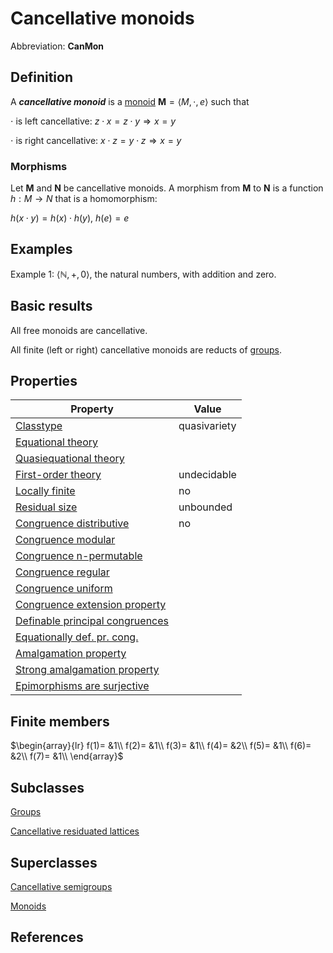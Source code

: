 # Cancellative monoids

Abbreviation: **CanMon**
## Definition
A ***cancellative monoid*** is a [monoid](monoids.md) $\mathbf{M}=\langle M, \cdot, e\rangle$ such that

$\cdot$ is left cancellative:  $z\cdot x=z\cdot y\Longrightarrow x=y$

$\cdot$ is right cancellative:  $x\cdot z=y\cdot z\Longrightarrow x=y$

### Morphisms
Let $\mathbf{M}$ and $\mathbf{N}$ be cancellative monoids. A morphism from $\mathbf{M}$
to $\mathbf{N}$ is a function $h:M\rightarrow N$ that is a homomorphism: 

$h(x\cdot y)=h(x)\cdot h(y)$, $h(e)=e$

## Examples
Example 1: $\langle\mathbb{N},+,0\rangle$, the natural numbers, with addition and
zero. 


## Basic results
All free monoids are cancellative.

All finite (left or right) cancellative monoids are reducts of [groups](groups.md).


## Properties


|Property|Value|
|---|---|
|[Classtype](classtype.md)  |quasivariety |
|[Equational theory](equational_theory.md)  | |
|[Quasiequational theory](quasiequational_theory.md)  | |
|[First-order theory](first-order_theory.md)  |undecidable |
|[Locally finite](locally_finite.md)  |no |
|[Residual size](residual_size.md)  |unbounded |
|[Congruence distributive](congruence_distributive.md)  |no |
|[Congruence modular](congruence_modular.md)  | |
|[Congruence n-permutable](congruence_n-permutable.md)  | |
|[Congruence regular](congruence_regular.md)  | |
|[Congruence uniform](congruence_uniform.md)  | |
|[Congruence extension property](congruence_extension_property.md)  | |
|[Definable principal congruences](definable_principal_congruences.md)  | |
|[Equationally def. pr. cong.](equationally_def._pr._cong..md)  | |
|[Amalgamation property](amalgamation_property.md)  | |
|[Strong amalgamation property](strong_amalgamation_property.md)  | |
|[Epimorphisms are surjective](epimorphisms_are_surjective.md)  | |

## Finite members

$\begin{array}{lr}
f(1)= &1\\
f(2)= &1\\
f(3)= &1\\
f(4)= &2\\
f(5)= &1\\
f(6)= &2\\
f(7)= &1\\
\end{array}$


## Subclasses
[Groups](groups.md) 

[Cancellative residuated lattices](cancellative_residuated_lattices.md) 

## Superclasses
[Cancellative semigroups](cancellative_semigroups.md) 

[Monoids](monoids.md) 


## References



